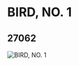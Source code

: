 # BIRD, NO. 1
## 27062
![BIRD, NO. 1](https://lc-www-live-s.legocdn.com/media/bricks/5/2/6159427.jpg)